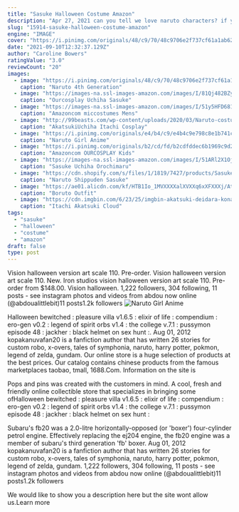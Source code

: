 ```yaml
---
title: "Sasuke Halloween Costume Amazon"
description: "Apr 27, 2021 can you tell we love naruto characters? if you do too, try out this fun sakura haruno costume idea. Any excuse to wear a pink wig is good enough for us. Find some friends to dress up like"
slug: "15914-sasuke-halloween-costume-amazon"
engine: "IMAGE"
cover: "https://i.pinimg.com/originals/48/c9/70/48c9706e2f737cf61a1ab623112cd1be.jpg"
date: "2021-09-10T12:32:37.129Z"
author: "Caroline Bowers"
ratingValue: "3.0"
reviewCount: "20"
images:
  - image: "https://i.pinimg.com/originals/48/c9/70/48c9706e2f737cf61a1ab623112cd1be.jpg"
    caption: "Naruto 4th Generation"
  - image: "https://images-na.ssl-images-amazon.com/images/I/81Qj482BZyL.jpg"
    caption: "Ourcosplay Uchiha Sasuke"
  - image: "https://images-na.ssl-images-amazon.com/images/I/51y5HFD681L._AC_UX522_.jpg"
    caption: "Amazoncom miccostumes Mens"
  - image: "http://99beasts.com/wp-content/uploads/2020/03/Naruto-costume-set.jpg"
    caption: "AkatsukiUchiha Itachi Cosplay"
  - image: "https://i.pinimg.com/originals/e4/b4/c9/e4b4c9e798c8e1b741c9053d98845af6.jpg"
    caption: "Naruto Girl Anime"
  - image: "https://i.pinimg.com/originals/b2/cd/fd/b2cdfddec6b1969c9d29739c91c24da6.jpg"
    caption: "Amazoncom OURCOSPLAY Kids"
  - image: "https://images-na.ssl-images-amazon.com/images/I/51ARl2X1OjL._AC_UY741_.jpg"
    caption: "Sasuke Uchiha Orochimaru"
  - image: "https://cdn.shopify.com/s/files/1/1819/7427/products/Sasuke2_1024x1024@2x.jpg?v=1575164546"
    caption: "Naruto Shippuden Sasuke"
  - image: "https://ae01.alicdn.com/kf/HTB1Io_1MVXXXXalXVXXq6xXFXXXj/Athemis-child-outfit-BORUTO-NARUTO-THE-MOVIE-Naruto-Uzumaki-Boruto-Cosplay-costume.jpg"
    caption: "Boruto Outfit"
  - image: "https://cdn.imgbin.com/6/23/25/imgbin-akatsuki-deidara-konan-itachi-uchiha-obito-uchiha-others-t9aaGFsrvJqPg19pB936EyZ0k.jpg"
    caption: "Itachi Akatsuki Cloud"
tags:
  - "sasuke"
  - "halloween"
  - "costume"
  - "amazon"
draft: false
type: post
---
```


Vision halloween version art scale 110. Pre-order. Vision halloween version art scale 110. New. Iron studios vision halloween version art scale 110. Pre-order from $148.00. Vision halloween. 1,222 followers, 304 following, 11 posts - see instagram photos and videos from abdou now online (@abdoualittlebit)11 posts1.2k followers
![Naruto Girl Anime](https://i.pinimg.com/originals/e4/b4/c9/e4b4c9e798c8e1b741c9053d98845af6.jpg "Naruto Girl Anime")

Halloween bewitched : pleasure villa v1.6.5 : elixir of life : compendium : ero-gen v0.2 : legend of spirit orbs v1.4 : the college v.7.1 : pussymon episode 48 : jackher : black helmet on sex hunt :. Aug 01, 2012 kopakanuvafan20 is a fanfiction author that has written 26 stories for custom robo, x-overs, tales of symphonia, naruto, harry potter, pokmon, legend of zelda, gundam. Our online store is a huge selection of products at the best prices. Our catalog contains chinese products from the famous marketplaces taobao, tmall, 1688.Com. Information on the site is
<!--inArticleAds-->

<!--galleryOne-->

Pops and pins was created with the customers in mind. A cool, fresh and friendly online collectible store that specializes in bringing some ofHalloween bewitched : pleasure villa v1.6.5 : elixir of life : compendium : ero-gen v0.2 : legend of spirit orbs v1.4 : the college v.7.1 : pussymon episode 48 : jackher : black helmet on sex hunt :
<!--inArticleAds-->

<!--galleryTwo-->

Subaru's fb20 was a 2.0-litre horizontally-opposed (or 'boxer') four-cylinder petrol engine. Effectively replacing the ej204 engine, the fb20 engine was a member of subaru's third generation 'fb' boxer. Aug 01, 2012 kopakanuvafan20 is a fanfiction author that has written 26 stories for custom robo, x-overs, tales of symphonia, naruto, harry potter, pokmon, legend of zelda, gundam. 1,222 followers, 304 following, 11 posts - see instagram photos and videos from abdou now online (@abdoualittlebit)11 posts1.2k followers
<!--galleryThree-->

We would like to show you a description here but the site wont allow us.Learn more
